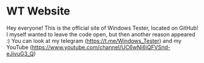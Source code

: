 # WT Website
Hey everyone! This is the official site of Windows Tester, located on GitHub! I myself wanted to leave the code open, but then another reason appeared :) You can look at my telegram (https://t.me/Windows_Tester) and my YouTube (https://www.youtube.com/channel/UC6wNi6iQFVSnd-eJivuG3_Q)
